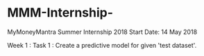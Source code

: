 # MMM-Internship-
MyMoneyMantra Summer Internship 2018
Start Date: 14 May 2018

Week 1 :
Task 1 : Create a predictive model for given 'test dataset'.

